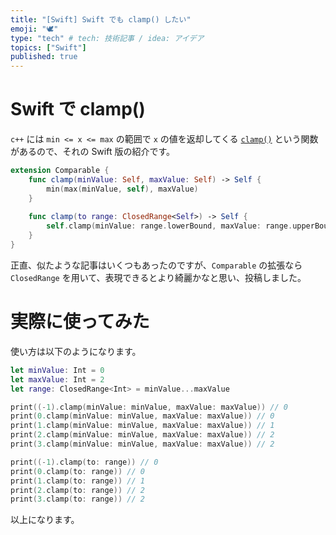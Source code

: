```yaml
---
title: "[Swift] Swift でも clamp() したい"
emoji: "🕊"
type: "tech" # tech: 技術記事 / idea: アイデア
topics: ["Swift"]
published: true
---
```


# Swift で clamp() 

`c++` には `min <= x <= max` の範囲で `x` の値を返却してくる [`clamp()`](https://cpprefjp.github.io/reference/algorithm/clamp.html) という関数があるので、それの Swift 版の紹介です。

```swift
extension Comparable {
    func clamp(minValue: Self, maxValue: Self) -> Self {
        min(max(minValue, self), maxValue)
    }
    
    func clamp(to range: ClosedRange<Self>) -> Self {
        self.clamp(minValue: range.lowerBound, maxValue: range.upperBound)
    }
}
```

正直、似たような記事はいくつもあったのですが、`Comparable` の拡張なら `ClosedRange` を用いて、表現できるとより綺麗かなと思い、投稿しました。

# 実際に使ってみた

使い方は以下のようになります。

```swift
let minValue: Int = 0
let maxValue: Int = 2
let range: ClosedRange<Int> = minValue...maxValue

print((-1).clamp(minValue: minValue, maxValue: maxValue)) // 0
print(0.clamp(minValue: minValue, maxValue: maxValue)) // 0
print(1.clamp(minValue: minValue, maxValue: maxValue)) // 1
print(2.clamp(minValue: minValue, maxValue: maxValue)) // 2
print(3.clamp(minValue: minValue, maxValue: maxValue)) // 2

print((-1).clamp(to: range)) // 0
print(0.clamp(to: range)) // 0
print(1.clamp(to: range)) // 1
print(2.clamp(to: range)) // 2
print(3.clamp(to: range)) // 2
```

以上になります。